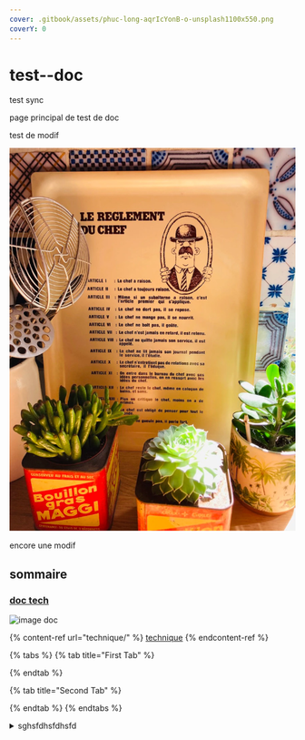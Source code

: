 ```yaml
---
cover: .gitbook/assets/phuc-long-aqrIcYonB-o-unsplash1100x550.png
coverY: 0
---
```


# test--doc

test sync

page principal de test de doc

test de modif

![test](.gitbook/assets/chef.png)

encore une modif

## sommaire

### [doc tech](technique/sommaire.md)

![image doc](https://qph.cf2.quoracdn.net/main-qimg-3f5ccc780f1e7314dea24a92b313e6eb)

{% content-ref url="technique/" %}
[technique](technique/)
{% endcontent-ref %}

{% tabs %}
{% tab title="First Tab" %}

{% endtab %}

{% tab title="Second Tab" %}

{% endtab %}
{% endtabs %}

<details>

<summary>sghsfdhsfdhsfd</summary>

fdsfdhsdfhsdfhsdfhsdfhsdfhsdfhsfd

</details>
